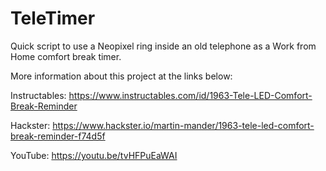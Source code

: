 # TeleTimer
Quick script to use a Neopixel ring inside an old telephone as a Work from Home comfort break timer.

More information about this project at the links below: 

Instructables: https://www.instructables.com/id/1963-Tele-LED-Comfort-Break-Reminder

Hackster: https://www.hackster.io/martin-mander/1963-tele-led-comfort-break-reminder-f74d5f

YouTube: https://youtu.be/tvHFPuEaWAI
